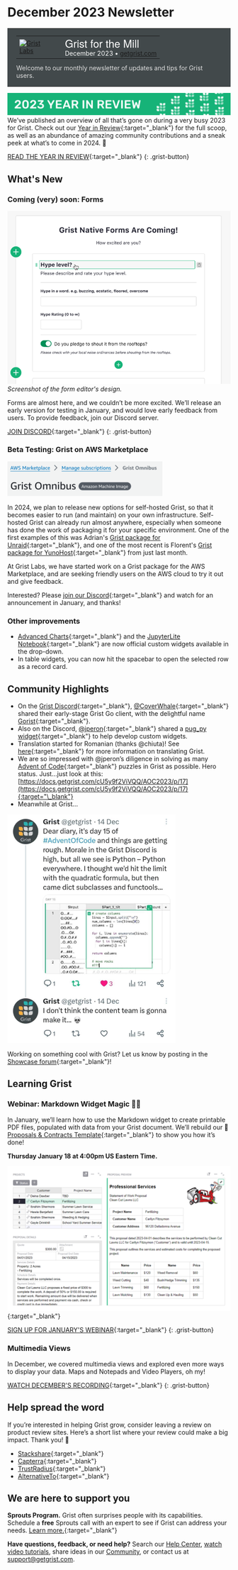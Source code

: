 # December 2023 Newsletter

<style>
  /* restore some poorly overridden defaults */
  .newsletter-header .table {
    background-color: initial;
    border: initial;
  }
  .newsletter-header .table > tbody > tr > td {
    padding: initial;
    border: initial;
    vertical-align: initial;
  }
  .newsletter-header img.header-img {
    padding: initial;
    max-width: initial;
    display: initial;
    padding: initial;
    line-height: initial;
    background-color: initial;
    border: initial;
    border-radius: initial;
    margin: initial;
  }

  /* copy newsletter styles, with a prefix for sufficient specificity */
  .newsletter-header .header {
    border: none;
    padding: 0;
    margin: 0;
  }
  .newsletter-header table > tbody > tr > td.header-image {
    width: 80px;
    padding-right: 16px;
  }
  .newsletter-header table > tbody > tr > td.header-text {
    background-color: #42494B;
    padding: 16px 20px;
  }
  .newsletter-header table.header-top {
    border: none;
    padding: 0;
    margin: 0;
    width: 100%;
  }
  .header-title {
    font-family: Helvetica Neue, Helvetica, Arial, sans-serif;
    font-size: 24px;
    line-height: 28px;
    color: #FFFFFF;
  }
  .header-month {
    color: #FFFFFF;
  }
  .header-welcome {
    margin-top: 12px;
    color: #FFFFFF;
  }
  .newsletter-summary {
    background-color: #e3fff5;
    margin: 0;
    padding: 10px;
  }
  .newsletter-summary-header {
    text-align: center;
    padding-bottom: 10px;
    border-bottom: 1px solid lightgrey;
  }
  .newsletter-summary ul {
    padding-left: 20px;
  }
  .newsletter-summary li {
    margin-bottom: 10px;
  }
  .newsletter-summary li p {
    margin: 0px
  }
</style>
<div class="newsletter-header">
<table class="header" cellpadding="0" cellspacing="0" border="0"><tr>
  <td class="header-text">
    <table class="header-top"><tr>
      <td class="header-image">
        <a href="https://www.getgrist.com">
          <img class="header-img" src="/images/newsletters/grist-labs.png" width="80" height="80" alt="Grist Labs" border="0">
        </a>
      </td>
      <td class="header-top-text">
        <div class="header-title">Grist for the Mill</div>
        <div class="header-month">December 2023
          &#8226; <a href="https://www.getgrist.com/">getgrist.com</a></div>
      </td>
    </tr></table>
    <div class="header-welcome" style="color: #e0e0e0;">
      Welcome to our monthly newsletter of updates and tips for Grist users.
    </div>
  </td>
</tr></table>
</div>

![Grist 2023 Year in Review](../images/newsletters/2023-12/2023-year-in-review.png)
We’ve published an overview of all that’s gone on during a very busy 2023 for Grist. Check out our [Year in Review](https://www.getgrist.com/blog/grist-2023-year-in-review/){:target="\_blank"} for the full scoop, as well as an abundance of amazing community contributions and a sneak peek at what’s to come in 2024. 🧠

[READ THE YEAR IN REVIEW](https://www.getgrist.com/blog/grist-2023-year-in-review/){:target="\_blank"}
{: .grist-button}

## What's New

### Coming (very) soon: Forms

![Coming soon...forms!](../images/newsletters/2023-12/forms-coming-soon.png)
*Screenshot of the form editor's design.*

Forms are almost here, and we couldn’t be more excited. We’ll release an early version for testing in January, and would love early feedback from users. To provide feedback, join our Discord server.

[JOIN DISCORD](https://discord.gg/MYKpYQ3fbP){:target="\_blank"}
{: .grist-button}

### Beta Testing: Grist on AWS Marketplace

![Grist coming soon to AWS marketplace](../images/newsletters/2023-12/aws-teaser.png)

In 2024, we plan to release new options for self-hosted Grist, so that it becomes easier to run (and maintain) on your own infrastructure. Self-hosted Grist can already run almost anywhere, especially when someone has done the work of packaging it for your specific environment. One of the first examples of this was Adrian's [Grist package for Unraid](https://community.getgrist.com/t/grist-now-available-in-unraids-community-application-library/453){:target="\_blank"}, and one of the most recent is Florent's [Grist package for YunoHost](https://community.getgrist.com/t/self-hosting-grist-made-easy-with-yunohost/3692){:target="\_blank"} from just last month. 

At Grist Labs, we have started work on a Grist package for the AWS Marketplace, and are seeking friendly users on the AWS cloud to try it out and give feedback. 

Interested? Please [join our Discord](https://discord.gg/MYKpYQ3fbP){:target="\_blank"} and watch for an announcement in January, and thanks!

### Other improvements

* [Advanced Charts](https://support.getgrist.com/newsletters/2023-10/#beta-feature-advanced-chart-custom-widget){:target="\_blank"} and the [JupyterLite Notebook](https://support.getgrist.com/newsletters/2023-10/#beta-feature-jupyterlite-notebook-widget){:target="\_blank"} are now official custom widgets available in the drop-down.
* In table widgets, you can now hit the spacebar to open the selected row as a record card.

## Community Highlights

* On the [Grist Discord](https://discord.gg/MYKpYQ3fbP){:target="\_blank"}, [@CoverWhale](https://github.com/CoverWhale){:target="\_blank"} shared their early-stage Grist Go client, with the delightful name [Gorist](https://github.com/CoverWhale/gorist){:target="\_blank"}.
* Also on the Discord, [@jperon](https://github.com/jperon){:target="\_blank"} shared a [pug_py widget](https://github.com/gristlabs/grist-widget/pull/113){:target="\_blank"} to help develop custom widgets.
* Translation started for Romanian (thanks @chiuta)! See [here](https://community.getgrist.com/t/translating-grist/2086){:target="\_blank"} for more information on translating Grist.
* We are so impressed with @jperon’s diligence in solving as many [Advent of Code](https://adventofcode.com/){:target="\_blank"} puzzles in Grist as possible. Hero status. Just...just look at this: [https://docs.getgrist.com/cU5y9f2ViVQQ/AOC2023/p/17](https://docs.getgrist.com/cU5y9f2ViVQQ/AOC2023/p/17){:target="\_blank"}
* Meanwhile at Grist...

![Grist Advent of Code](../images/newsletters/2023-12/advent-of-code-tweet.png)

Working on something cool with Grist? Let us know by posting in the [Showcase forum](https://community.getgrist.com/c/showcase/8){:target="\_blank"}!

## Learning Grist

### Webinar: Markdown Widget Magic 🧙‍♂️

In January, we’ll learn how to use the Markdown widget to create printable PDF files, populated with data from your Grist document. We’ll rebuild our 📝 [Proposals & Contracts Template](https://public.getgrist.com/nyPmvvea8c54/-Proposals-Contracts-Template/m/fork){:target="\_blank"} to show you how it’s done! 

**Thursday January 18 at 4:00pm US Eastern Time.**

[![Proposals & Contracts Template](../images/newsletters/2023-12/markdown-webinar.png)](https://www.getgrist.com/webinars/markdown-widget-magic/?utm_source=support-newsletter&utm_medium=internal&utm_campaign=build-webinar&utm_term=january-2023){:target="\_blank"}

[SIGN UP FOR JANUARY'S WEBINAR](https://www.getgrist.com/webinars/markdown-widget-magic/?utm_source=support-newsletter&utm_medium=internal&utm_campaign=build-webinar&utm_term=january-2023){:target="\_blank"}
{: .grist-button}

### Multimedia Views

In December, we covered multimedia views and explored even more ways to display your data. Maps and Notepads and Video Players, oh my!

[WATCH DECEMBER'S RECORDING](https://www.getgrist.com/webinars/multimedia-views/){:target="\_blank"}
{: .grist-button}

## Help spread the word
If you’re interested in helping Grist grow, consider leaving a review on product review sites. Here’s a short list where your review could make a big impact. Thank you! 🙏

* [Stackshare](https://stackshare.io/getgrist){:target="\_blank"}
* [Capterra](https://www.capterra.com/p/232821/Grist/){:target="\_blank"}
* [TrustRadius](https://www.trustradius.com/products/grist/){:target="\_blank"}
* [AlternativeTo](https://alternativeto.net/software/grist/about/){:target="\_blank"}

## We are here to support you

**Sprouts Program.** Grist often surprises people with its capabilities. Schedule a **free** Sprouts call with an expert to see if Grist can address your needs. [Learn more.](https://www.getgrist.com/sprouts-program/){:target="\_blank"}

**Have questions, feedback, or need help?** Search our [Help Center](../index.md), [watch video
tutorials](https://www.youtube.com/channel/UCx0ioQrrC-bIrkmZ7ZULr0g/playlists), share ideas in our
[Community](https://community.getgrist.com), or contact us at <support@getgrist.com>.